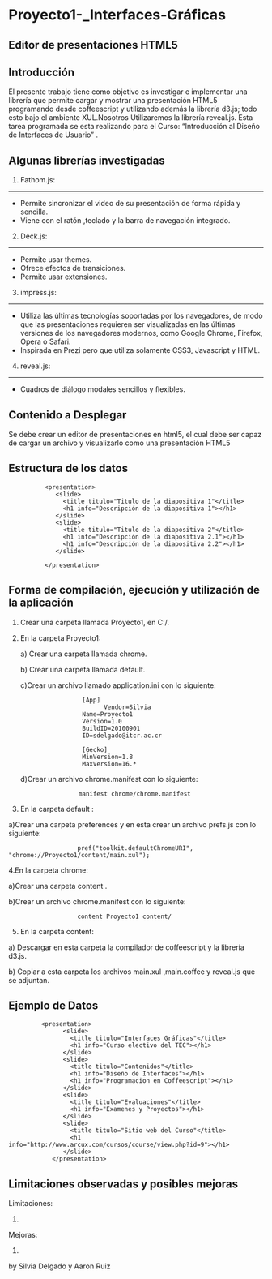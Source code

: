 Proyecto1-_Interfaces-Gráficas
=============================

 Editor de presentaciones HTML5
--------------------------------

Introducción
--------------

El presente trabajo tiene como objetivo es investigar e implementar  una librería que permite cargar y mostrar 
una  presentación HTML5 programando desde coffeescript y utilizando además la librería d3.js; todo esto bajo el
ambiente XUL.Nosotros Utilizaremos la librería reveal.js.
Esta tarea programada se esta realizando para el Curso: “Introducción al Diseño de
Interfaces de Usuario” .
 
 
Algunas librerías  investigadas
-------------------------------

1. Fathom.js:
-------------

   * Permite sincronizar el video de su presentación de forma rápida y sencilla.
   * Viene con el ratón ,teclado y la barra de navegación integrado.

2. Deck.js:
-----------
 
   * Permite usar themes.
   * Ofrece efectos de  transiciones.
   * Permite usar extensiones.

3. impress.js:
--------------

 *  Utiliza las últimas tecnologías soportadas por los navegadores, de modo que las presentaciones requieren ser visualizadas en las últimas versiones de los navegadores modernos, como Google Chrome, Firefox, Opera o Safari.
 *  Inspirada en Prezi pero que utiliza solamente CSS3, Javascript y HTML.

4. reveal.js:
--------------
  * Cuadros de diálogo  modales sencillos y flexibles. 
 
Contenido a Desplegar
----------------------

 Se debe crear un editor de presentaciones en html5, el
 cual debe ser capaz de cargar un archivo y visualizarlo como una presentación HTML5
 
 

Estructura de los datos
------------------------

              <presentation>
                 <slide>
                   <title titulo="Titulo de la diapositiva 1"</title>
                   <h1 info="Descripción de la diapositiva 1"></h1>
                 </slide> 
                 <slide>
                   <title titulo="Titulo de la diapositiva 2"</title>
                   <h1 info="Descripción de la diapositiva 2.1"></h1>
                   <h1 info="Descripción de la diapositiva 2.2"></h1>
                 </slide>
                 
              </presentation>
                
Forma de compilación, ejecución y utilización de la aplicación
---------------------------------------------------------------

1. Crear una carpeta llamada Proyecto1, en C:/.

2. En la carpeta Proyecto1:

   a) Crear una carpeta llamada  chrome.
   
   b) Crear una carpeta llamada default.
   
   c)Crear un archivo  llamado application.ini  con lo siguiente:
              

                        [App]
                              Vendor=Silvia
                        Name=Proyecto1
                        Version=1.0
                        BuildID=20100901
                        ID=sdelgado@itcr.ac.cr
                        
                        [Gecko]
                        MinVersion=1.8
                        MaxVersion=16.*
                        
                        
   d)Crear un archivo  chrome.manifest con lo siguiente:
   
                       manifest chrome/chrome.manifest
                       
                       
 3.  En la carpeta  default :

   a)Crear una carpeta preferences  y en esta crear un archivo prefs.js con lo siguiente:
   
                       pref("toolkit.defaultChromeURI", "chrome://Proyecto1/content/main.xul");
           
           
4.En la carpeta chrome:

  a)Crear  una carpeta content .
  
  b)Crear un archivo chrome.manifest con lo siguiente: 
   
                       content Proyecto1 content/
                 
5. En la carpeta content:

  a) Descargar en esta carpeta la compilador de coffeescript y  la librería d3.js.
  
  b) Copiar a esta carpeta los archivos main.xul ,main.coffee y reveal.js que se adjuntan.
 

Ejemplo de Datos
------------------
  
             <presentation>
                   <slide>
                     <title titulo="Interfaces Gráficas"</title>
                     <h1 info="Curso electivo del TEC"></h1>
                   </slide> 
                   <slide>
                     <title titulo="Contenidos"</title>
                     <h1 info="Diseño de Interfaces"></h1>
                     <h1 info="Programacion en Coffeescript"></h1>
                   </slide>
                   <slide>
                     <title titulo="Evaluaciones"</title>
                     <h1 info="Examenes y Proyectos"></h1>
                   </slide>
                   <slide>
                     <title titulo="Sitio web del Curso"</title>
                     <h1 info="http://www.arcux.com/cursos/course/view.php?id=9"></h1>
                   </slide>
                </presentation>

                
                
Limitaciones observadas y posibles mejoras 
------------------------------------------

Limitaciones:

   1.
   
Mejoras:

   1.
   
   
 by Silvia Delgado y Aaron Ruiz